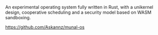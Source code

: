 An experimental operating system fully written in Rust, with a unikernel design, cooperative scheduling and a security model based on WASM sandboxing.

https://github.com/Askannz/munal-os